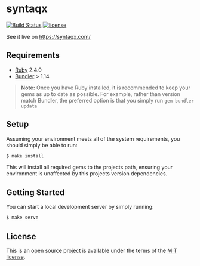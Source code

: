 # syntaqx

[![Build Status](https://travis-ci.org/syntaqx/syntaqx.github.io.svg?branch=master)](https://travis-ci.org/syntaqx/syntaqx.github.io)
[![license](https://img.shields.io/github/license/syntaqx/syntaqx.github.io.svg)](https://github.com/syntaqx/syntaqx.github.io)

[LICENSE]: ./LICENSE

See it live on https://syntaqx.com/

## Requirements

* [Ruby](https://www.ruby-lang.org/) 2.4.0
* [Bundler](http://bundler.io/) > 1.14

> __Note:__ Once you have Ruby installed, it is recommended to keep your gems as
> up to date as possible. For example, rather than version match Bundler, the
> preferred option is that you simply run `gem bundler update`

## Setup

Assuming your environment meets all of the system requirements, you should
simply be able to run:

```sh
$ make install
```

This will install all required gems to the projects path, ensuring your
environment is unaffected by this projects version dependencies.

## Getting Started

You can start a local development server by simply running:

```sh
$ make serve
```

## License

This is an open source project is available under the terms of the
[MIT license][LICENSE].
